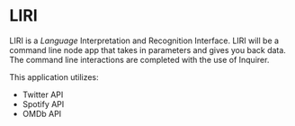 # LIRI

LIRI is a _Language_ Interpretation and Recognition Interface. LIRI will be a command line node app that takes in parameters and gives you back data. The command line interactions are completed with the use of Inquirer.

This application utilizes:
- Twitter API
- Spotify API
- OMDb API
